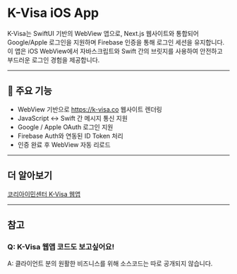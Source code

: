 # K-Visa iOS App

K-Visa는 SwiftUI 기반의 WebView 앱으로, Next.js 웹사이트와 통합되어 Google/Apple 로그인을 지원하며 Firebase 인증을 통해 로그인 세션을 유지합니다. 이 앱은 iOS WebView에서 자바스크립트와 Swift 간의 브릿지를 사용하여 안전하고 부드러운 로그인 경험을 제공합니다.

---

## 🧩 주요 기능

- WebView 기반으로 https://k-visa.co 웹사이트 렌더링
- JavaScript ↔ Swift 간 메시지 통신 지원
- Google / Apple OAuth 로그인 지원
- Firebase Auth와 연동된 ID Token 처리
- 인증 완료 후 WebView 자동 리로드

---

## 더 알아보기
[코리아이민센터 K-Visa 웹앱](https://k-visa.co)

---

## 참고
### Q: K-Visa 웹앱 코드도 보고싶어요!
A: 클라이언트 분의 원활한 비즈니스를 위해 소스코드는 따로 공개되지 않습니다.
